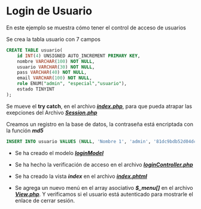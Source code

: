 # Login de Usuario

En este ejemplo se muestra cómo tener el control de acceso de usuarios

Se crea la tabla usuario con 7 campos 
```sql 
CREATE TABLE usuario(
	id INT(4) UNSIGNED AUTO_INCREMENT PRIMARY KEY,
	nombre VARCHAR(100) NOT NULL,
	usuario VARCHAR(30) NOT NULL,
	pass VARCHAR(40) NOT NULL,
	email VARCHAR(100) NOT NULL,
	role ENUM("admin", "especial","usuario"),
	estado TINYINT
);
```

Se mueve el **try catch**, en el archivo [_**index.php**_](../index.php), para que pueda atrapar las exepciones del Archivo [_**Session.php**_](../application/Session.php)

Creamos un registro en la base de datos, la contraseña está encriptada con la función _**md5**_
```sql 
INSERT INTO usuario VALUES (NULL, 'Nombre 1', 'admin', '81dc9bdb52d04dc20036dbd8313ed055', 'admin@admin.com', 'admin', 1 );
```

- Se ha creado el modelo [_**loginModel**_](../models/loginModel.php)

- Se ha hecho la verificación de acceso en el archivo [_**loginController.php**_](../controllers/loginController.php)

- Se ha creado la vista _**index**_ en el archivo [_**index.phtml**_](../views/login/index.phtml)

- Se agrega un nuevo menú en el array asociativo _**$\_menu[]**_ en el archivo [_**View.php**_](../application/View.php). Y verificamos si el usuario está autenticado para mostrarle el enlace de cerrar sesión.